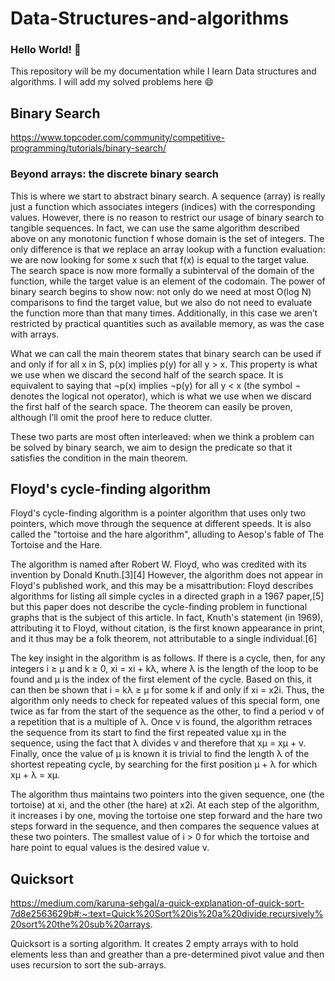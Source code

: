 # Data-Structures-and-algorithms
### Hello World! :wave:
This repository will be my documentation while I learn Data structures and algorithms.
I will add my solved problems here :smile:

## Binary Search
https://www.topcoder.com/community/competitive-programming/tutorials/binary-search/
### Beyond arrays: the discrete binary search <br>
This is where we start to abstract binary search. A sequence (array) is really just a function which associates integers (indices) with the corresponding values. However, there is no reason to restrict our usage of binary search to tangible sequences. In fact, we can use the same algorithm described above on any monotonic function f whose domain is the set of integers. The only difference is that we replace an array lookup with a function evaluation: we are now looking for some x such that f(x) is equal to the target value. The search space is now more formally a subinterval of the domain of the function, while the target value is an element of the codomain. The power of binary search begins to show now: not only do we need at most O(log N) comparisons to find the target value, but we also do not need to evaluate the function more than that many times. Additionally, in this case we aren’t restricted by practical quantities such as available memory, as was the case with arrays.
<br>

What we can call the main theorem states that binary search can be used if and only if for all x in S, p(x) implies p(y) for all y > x. This property is what we use when we discard the second half of the search space. It is equivalent to saying that ¬p(x) implies ¬p(y) for all y < x (the symbol ¬ denotes the logical not operator), which is what we use when we discard the first half of the search space. The theorem can easily be proven, although I’ll omit the proof here to reduce clutter. <br>

These two parts are most often interleaved: when we think a problem can be solved by binary search, we aim to design the predicate so that it satisfies the condition in the main theorem.

## Floyd's cycle-finding algorithm
Floyd's cycle-finding algorithm is a pointer algorithm that uses only two pointers, which move through the sequence at different speeds. It is also called the "tortoise and the hare algorithm", alluding to Aesop's fable of The Tortoise and the Hare.

The algorithm is named after Robert W. Floyd, who was credited with its invention by Donald Knuth.[3][4] However, the algorithm does not appear in Floyd's published work, and this may be a misattribution: Floyd describes algorithms for listing all simple cycles in a directed graph in a 1967 paper,[5] but this paper does not describe the cycle-finding problem in functional graphs that is the subject of this article. In fact, Knuth's statement (in 1969), attributing it to Floyd, without citation, is the first known appearance in print, and it thus may be a folk theorem, not attributable to a single individual.[6]

The key insight in the algorithm is as follows. If there is a cycle, then, for any integers i ≥ μ and k ≥ 0, xi = xi + kλ, where λ is the length of the loop to be found and μ is the index of the first element of the cycle. Based on this, it can then be shown that i = kλ ≥ μ for some k if and only if xi = x2i. Thus, the algorithm only needs to check for repeated values of this special form, one twice as far from the start of the sequence as the other, to find a period ν of a repetition that is a multiple of λ. Once ν is found, the algorithm retraces the sequence from its start to find the first repeated value xμ in the sequence, using the fact that λ divides ν and therefore that xμ = xμ + v. Finally, once the value of μ is known it is trivial to find the length λ of the shortest repeating cycle, by searching for the first position μ + λ for which xμ + λ = xμ.

The algorithm thus maintains two pointers into the given sequence, one (the tortoise) at xi, and the other (the hare) at x2i. At each step of the algorithm, it increases i by one, moving the tortoise one step forward and the hare two steps forward in the sequence, and then compares the sequence values at these two pointers. The smallest value of i > 0 for which the tortoise and hare point to equal values is the desired value ν.


## Quicksort 
https://medium.com/karuna-sehgal/a-quick-explanation-of-quick-sort-7d8e2563629b#:~:text=Quick%20Sort%20is%20a%20divide,recursively%20sort%20the%20sub%20arrays.

Quicksort is a sorting algorithm. It creates 2 empty arrays with to hold elements less than and greather than a pre-determined pivot value and then uses recursion to sort the sub-arrays.

